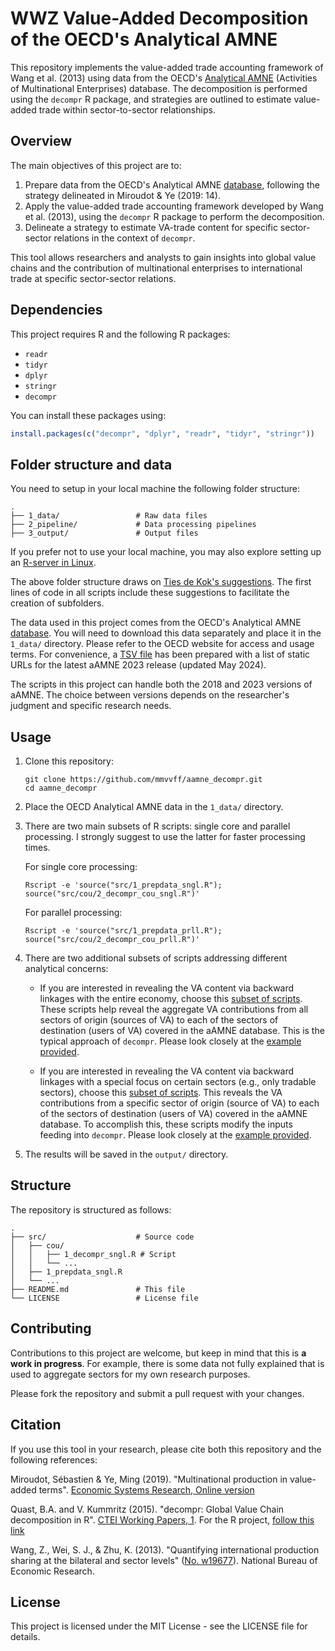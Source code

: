# WWZ Value-Added Decomposition of the OECD's Analytical AMNE

This repository implements the value-added trade accounting framework of Wang et al. (2013) using data from the OECD's [Analytical AMNE](https://doi.org/10.1787/d9de288d-en) (Activities of Multinational Enterprises) database. The decomposition is performed using the `decompr` R package, and strategies are outlined to estimate value-added trade within sector-to-sector relationships.

## Overview

The main objectives of this project are to:

1. Prepare data from the OECD's Analytical AMNE [database](https://www.oecd.org/en/data/datasets/multinational-enterprises-and-global-value-chains.html), following the strategy delineated in Miroudot & Ye (2019: 14).
2. Apply the value-added trade accounting framework developed by Wang et al. (2013), using the `decompr` R package to perform the decomposition.
3. Delineate a strategy to estimate VA-trade content for specific sector-sector relations in the context of `decompr`.

This tool allows researchers and analysts to gain insights into global value chains and the contribution of multinational enterprises to international trade at specific sector-sector relations.

## Dependencies

This project requires R and the following R packages:

- `readr`
- `tidyr`
- `dplyr`
- `stringr`
- `decompr`

You can install these packages using:

```R
install.packages(c("decompr", "dplyr", "readr", "tidyr", "stringr"))
```

## Folder structure and data

You need to setup in your local machine the following folder structure:

```
.
├── 1_data/                 # Raw data files
├── 2_pipeline/             # Data processing pipelines
├── 3_output/               # Output files
```

If you prefer not to use your local machine, you may also explore setting up an [R-server in Linux](https://github.com/mmvvff/r_ubuntu).

The above folder structure draws on [Ties de Kok's suggestions](https://towardsdatascience.com/how-to-keep-your-research-projects-organized-part-1-folder-structure-10bd56034d3a). The first lines of code in all scripts include these suggestions to facilitate the creation of subfolders.

The data used in this project comes from the OECD's Analytical AMNE [database](https://www.oecd.org/en/data/datasets/multinational-enterprises-and-global-value-chains.html). You will need to download this data separately and place it in the `1_data/` directory. Please refer to the OECD website for access and usage terms. For convenience, a [TSV file](data_urls) has been prepared with a list of static URLs for the latest aAMNE 2023 release (updated May 2024).

The scripts in this project can handle both the 2018 and 2023 versions of aAMNE.
The choice between versions depends on the researcher's judgment and specific research needs.

## Usage

1. Clone this repository:
   ```
   git clone https://github.com/mmvvff/aamne_decompr.git
   cd aamne_decompr
   ```

2. Place the OECD Analytical AMNE data in the `1_data/` directory.

3. There are two main subsets of R scripts: single core and parallel processing. I strongly suggest to use the latter for faster processing times.

   For single core processing:
   ```
   Rscript -e 'source("src/1_prepdata_sngl.R"); source("src/cou/2_decompr_cou_sngl.R")'
   ```
   For parallel processing:
   ```
   Rscript -e 'source("src/1_prepdata_prll.R"); source("src/cou/2_decompr_cou_prll.R")'
   ```

4. There are two additional subsets of scripts addressing different analytical concerns:

   - If you are interested in revealing the VA content via backward linkages with the entire economy, choose this [subset of scripts](https://github.com/mmvvff/aamne_decompr/tree/main/src/cou). These scripts help reveal the aggregate VA contributions from all sectors of origin (sources of VA) to each of the sectors of destination (users of VA) covered in the aAMNE database. This is the typical approach of `decompr`. Please look closely at the [example provided](src/0_ubuntu_example_run/example-decompr-cou-readme.md).

   - If you are interested in revealing the VA content via backward linkages with a special focus on certain sectors (e.g., only tradable sectors), choose this [subset of scripts](https://github.com/mmvvff/aamne_decompr/tree/main/src/cousec). This reveals the VA contributions from a specific sector of origin (source of VA) to each of the sectors of destination (users of VA) covered in the aAMNE database. To accomplish this, these scripts modify the inputs feeding into `decompr`. Please look closely at the [example provided](src/0_ubuntu_example_run/example-decompr-cousec-readme.md).

5. The results will be saved in the `output/` directory.

## Structure

The repository is structured as follows:

```
.
├── src/                    # Source code
│   ├── cou/
│   │   ├── 1_decompr_sngl.R # Script
│   │   └── ...    
│   ├── 1_prepdata_sngl.R
│   └── ...  
├── README.md               # This file
└── LICENSE                 # License file
```


## Contributing

Contributions to this project are welcome, but keep in mind that this is **a work in progress**. For example, there is some data not fully explained that is used to aggregate sectors for my own research purposes.

Please fork the repository and submit a pull request with your changes.

## Citation

If you use this tool in your research, please cite both this repository and the following references:

Miroudot, Sébastien & Ye, Ming (2019). "Multinational production in value-added terms". [Economic Systems Research, Online version](https://doi.org/10.1080/09535314.2019.1701997)

Quast, B.A. and V. Kummritz (2015). "decompr: Global Value Chain decomposition in R". [CTEI Working Papers, 1](https://repec.graduateinstitute.ch/pdfs/cteiwp/CTEI-2015-01.pdf). For the R project, [follow this link](https://cran.r-project.org/web/packages/decompr/index.html)

Wang, Z., Wei, S. J., & Zhu, K. (2013). "Quantifying international production sharing at the bilateral and sector levels" ([No. w19677](https://www.nber.org/papers/w19677)). National Bureau of Economic Research.

## License

This project is licensed under the MIT License - see the LICENSE file for details.
